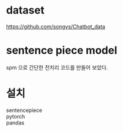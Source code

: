 # dataset
https://github.com/songys/Chatbot_data

# sentence piece model
spm 으로 간단한 전치리 코드를 만들어 보았다.

# 설치
sentencepiece  
pytorch  
pandas  
